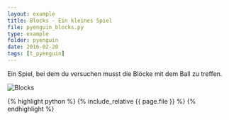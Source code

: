 ```yaml
---
layout: example
title: Blocks - Ein kleines Spiel
file: pyenguin_blocks.py
type: example
folder: pyenguin
date: 2016-02-20
tags: [t_pyenguin]
---
```


Ein Spiel, bei dem du versuchen musst die Blöcke mit dem Ball zu treffen.

![Blocks](blocks.png)

{% highlight python %}
{% include_relative {{ page.file }} %}
{% endhighlight %}